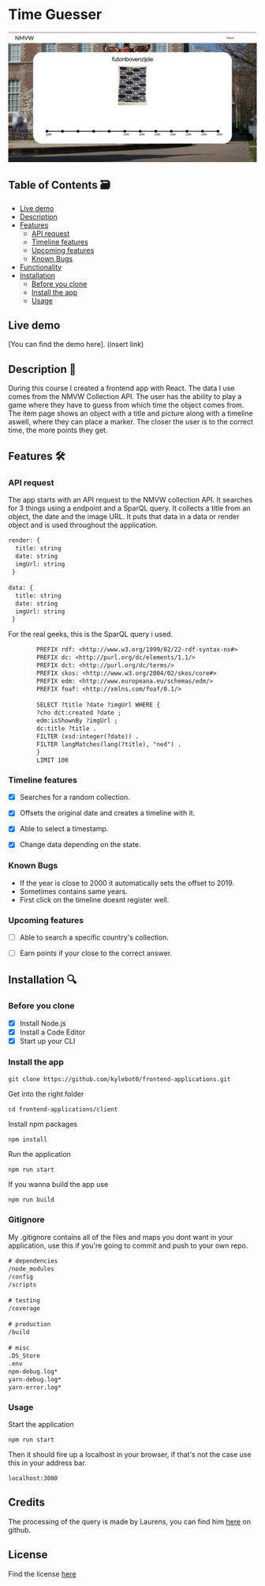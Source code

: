 # Time Guesser
![preview](https://github.com/kylebot0/frontend-applications/blob/master/client/public/images/github-images/Schermafbeelding%202019-10-29%20om%2012.35.45.png)
## Table of Contents 🗃

- [Live demo](#Live-demo)
- [Description](#Description)
- [Features](#Features)
  - [API request](#API-request)
  - [Timeline features](#Timeline-features)
  - [Upcoming features](#Upcoming-features)
  - [Known Bugs](#Known-Bugs)
- [Functionality](#Functionality)
- [Installation](#Installation)
  - [Before you clone](#Before-you-clone)
  - [Install the app](#Install-the-app)
  - [Usage](#Usage)
  
## Live demo

[You can find the demo here]. (insert link)

## Description 📝

During this course I created a frontend app with React. The data I use comes from the NMVW Collection API. The user has the ability to play a game where they have to guess from which time the object comes from. The item page shows an object with a title and picture along with a timeline aswell, where they can place a marker. The closer the user is to the correct time, the more points they get.

## Features 🛠️

### API request

The app starts with an API request to the NMVW collection API. It searches for 3 things using a endpoint and a SparQL query. It collects a title from an object, the date and the image URL. It puts that data in a data or render object and is used throughout the application.

<!-- language: json -->
```
render: {
  title: string
  date: string
  imgUrl: string
 }
 
data: {
  title: string
  date: string
  imgUrl: string
 }
```

For the real geeks, this is the SparQL query i used.
<!-- language: SparQL -->
```
        PREFIX rdf: <http://www.w3.org/1999/02/22-rdf-syntax-ns#>
        PREFIX dc: <http://purl.org/dc/elements/1.1/>
        PREFIX dct: <http://purl.org/dc/terms/>
        PREFIX skos: <http://www.w3.org/2004/02/skos/core#>
        PREFIX edm: <http://www.europeana.eu/schemas/edm/>
        PREFIX foaf: <http://xmlns.com/foaf/0.1/>

        SELECT ?title ?date ?imgUrl WHERE {
        ?cho dct:created ?date ;
        edm:isShownBy ?imgUrl ;
        dc:title ?title .
        FILTER (xsd:integer(?date)) .
        FILTER langMatches(lang(?title), "ned") .
        } 
        LIMIT 100
```

### Timeline features

- [x] Searches for a random collection.
- [x] Offsets the original date and creates a timeline with it.
- [x] Able to select a timestamp.
- [x] Change data depending on the state.


### Known Bugs

- If the year is close to 2000 it automatically sets the offset to 2019.
- Sometimes contains same years.
- First click on the timeline doesnt register well.

### Upcoming features

- [ ] Able to search a specific country's collection.
- [ ] Earn points if your close to the correct answer.


## Installation 🔍

### Before you clone

- [x] Install Node.js
- [x] Install a Code Editor
- [x] Start up your CLI

### Install the app
```
git clone https://github.com/kylebot0/frontend-applications.git
```
Get into the right folder
```
cd frontend-applications/client
```
Install npm packages
```
npm install
```
Run the application
```
npm run start
```
If you wanna build the app use
```
npm run build
```
### Gitignore
My .gitignore contains all of the files and maps you dont want in your application, use this if you're going to commit and push to your own repo.
```
# dependencies
/node_modules
/config
/scripts

# testing
/coverage

# production
/build

# misc
.DS_Store
.env
npm-debug.log*
yarn-debug.log*
yarn-error.log*
```

### Usage

Start the application
```
npm run start
```

Then it should fire up a localhost in your browser, if that's not the case use this in your address bar.
```
localhost:3000
```

## Credits

The processing of the query is made by Laurens, you can find him [here](https://github.com/razpudding) on github.

## License
Find the license [here](https://github.com/kylebot0/frontend-applications/blob/master/LICENSE)


